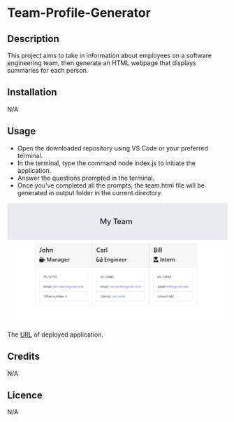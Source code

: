 # Team-Profile-Generator

## Description
This project aims to take in information about employees on a software engineering team, then generate an HTML webpage that displays summaries for each person.

## Installation
N/A

## Usage

- Open the downloaded repository using VS Code or your preferred terminal.
- In the terminal, type the command node index.js to initiate the application.
- Answer the questions prompted in the terminal.
- Once you've completed all the prompts, the team.html file will be generated in output folder in the current directory.

![A screenshot of the deployed application](./screenshot.PNG)

The [URL](https://paulinasiwko.github.io/Team-Profile-Generator/) of deployed application.

## Credits
N/A

## Licence 
N/A